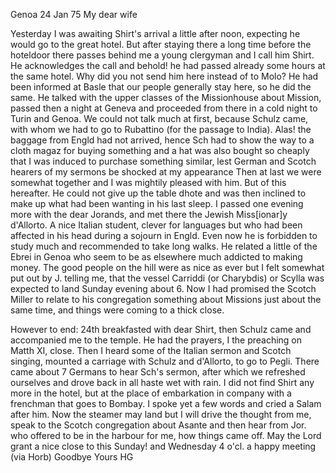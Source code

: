  Genoa 24 Jan 75
My dear wife

Yesterday I was awaiting Shirt's arrival a little after noon, expecting he would go to the great hotel. But after staying there a long time before the hoteldoor there passes behind me a young clergyman and I call him Shirt. He acknowledges the call and behold! he had passed already some hours at the same hotel. Why did you not send him here instead of to Molo? He had been informed at Basle that our people generally stay here, so he did the same. He talked with the upper classes of the Missionhouse about Mission, passed then a night at Geneva and proceeded from there in a cold night to Turin and Genoa. We could not talk much at first, because Schulz came, with whom we had to go to Rubattino (for the passage to India). Alas! the baggage from Engld had not arrived, hence Sch had to show the way to a cloth magaz for buying something and a hat was also bought so cheaply that I was induced to purchase something similar, lest German and Scotch hearers of my sermons be shocked at my appearance Then at last we were somewhat together and I was mightily pleased with him. But of this hereafter. He could not give up the table dhote and was then inclined to make up what had been wanting in his last sleep. I passed one evening more with the dear Jorands, and met there the Jewish Miss[ionar]y d'Allorto. A nice Italian student, clever for languages but who had been affected in his head during a sojourn in Engld. Even now he is forbidden to study much and recommended to take long walks. He related a little of the Ebrei in Genoa who seem to be as elsewhere much addicted to making money. The good people on the hill were as nice as ever but I felt somewhat put out by J. telling me, that the vessel Carriddi (or Charybdis) or Scylla was expected to land Sunday evening about 6. Now I had promised the Scotch Miller to relate to his congregation something about Missions just about the same time, and things were coming to a thick close.

However to end: 24th breakfasted with dear Shirt, then Schulz came and accompanied me to the temple. He had the prayers, I the preaching on Matth XI, close. Then I heard some of the Italian sermon and Scotch singing, mounted a carriage with Schulz and d'Allorto, to go to Pegli. There came about 7 Germans to hear Sch's sermon, after which we refreshed ourselves and drove back in all haste wet with rain. I did not find Shirt any more in the hotel, but at the place of embarkation in company with a frenchman that goes to Bombay. I spoke yet a few words and cried a Salam after him. Now the steamer may land but I will drive the thought from me, speak to the Scotch congregation about Asante and then hear from Jor. who offered to be in the harbour for me, how things came off. May the Lord grant a nice close to this Sunday! and Wednesday 4 o'cl. a happy meeting (via Horb)  Goodbye Yours HG
